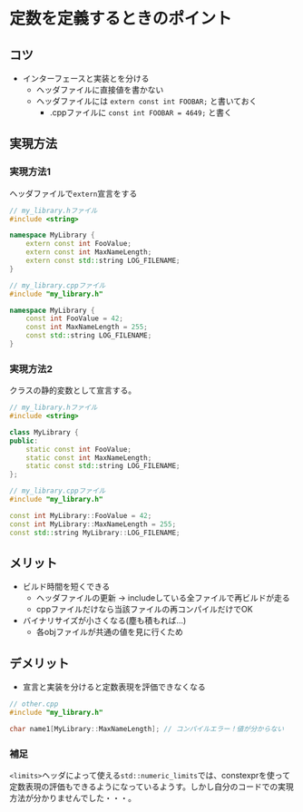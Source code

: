 # 定数を定義するときのポイント

## コツ

* インターフェースと実装とを分ける
    * ヘッダファイルに直接値を書かない
    * ヘッダファイルには `extern const int FOOBAR;` と書いておく
        * .cppファイルに `const int FOOBAR = 4649;` と書く

## 実現方法

### 実現方法1

ヘッダファイルで`extern`宣言をする
```cpp
// my_library.hファイル
#include <string>

namespace MyLibrary {
    extern const int FooValue;
    extern const int MaxNameLength;
    extern const std::string LOG_FILENAME;
}

// my_library.cppファイル
#include "my_library.h"

namespace MyLibrary {
    const int FooValue = 42;
    const int MaxNameLength = 255;
    const std::string LOG_FILENAME;
}
```

### 実現方法2

クラスの静的変数として宣言する。

```cpp
// my_library.hファイル
#include <string>

class MyLibrary {
public:
    static const int FooValue;
    static const int MaxNameLength;
    static const std::string LOG_FILENAME;
};

// my_library.cppファイル
#include "my_library.h"

const int MyLibrary::FooValue = 42;
const int MyLibrary::MaxNameLength = 255;
const std::string MyLibrary::LOG_FILENAME;
```

## メリット

* ビルド時間を短くできる
    * ヘッダファイルの更新 → includeしている全ファイルで再ビルドが走る
    * cppファイルだけなら当該ファイルの再コンパイルだけでOK
* バイナリサイズが小さくなる(塵も積もれば…)
    * 各objファイルが共通の値を見に行くため

## デメリット

* 宣言と実装を分けると定数表現を評価できなくなる

```cpp
// other.cpp
#include "my_library.h"

char name1[MyLibrary::MaxNameLength]; // コンパイルエラー！値が分からない
```

### 補足

`<limits>`ヘッダによって使える`std::numeric_limits`では、constexprを使って定数表現の評価もできるようになっているようす。しかし自分のコードでの実現方法が分かりませんでした・・・。
